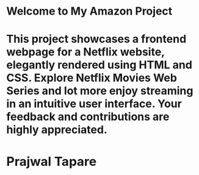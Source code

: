 <h1> Welcome to My Amazon Project <h1>
<p1>This project showcases a frontend webpage for a Netflix website, elegantly rendered using HTML and CSS. Explore Netflix Movies Web Series and lot more enjoy streaming in an intuitive user interface. Your feedback and contributions are highly appreciated.<p1>
<h3>Prajwal Tapare<h3>